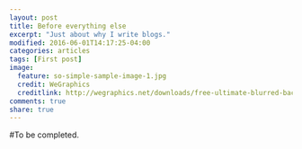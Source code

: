 ```yaml
---
layout: post
title: Before everything else
excerpt: "Just about why I write blogs."
modified: 2016-06-01T14:17:25-04:00
categories: articles
tags: [First post]
image:
  feature: so-simple-sample-image-1.jpg
  credit: WeGraphics
  creditlink: http://wegraphics.net/downloads/free-ultimate-blurred-background-pack/
comments: true
share: true
---
```


#To be completed.


